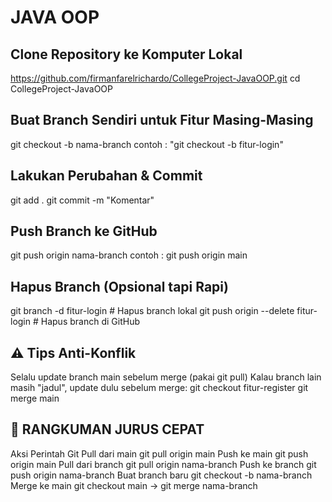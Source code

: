 # JAVA OOP

## Clone Repository ke Komputer Lokal
https://github.com/firmanfarelrichardo/CollegeProject-JavaOOP.git
cd CollegeProject-JavaOOP

## Buat Branch Sendiri untuk Fitur Masing-Masing
git checkout -b nama-branch
contoh : "git checkout -b fitur-login"

## Lakukan Perubahan & Commit
git add .
git commit -m "Komentar"

## Push Branch ke GitHub
git push origin nama-branch
contoh : git push origin main 

## Hapus Branch (Opsional tapi Rapi)
git branch -d fitur-login         # Hapus branch lokal
git push origin --delete fitur-login   # Hapus branch di GitHub

## ⚠️ Tips Anti-Konflik
Selalu update branch main sebelum merge (pakai git pull)
Kalau branch lain masih "jadul", update dulu sebelum merge:
git checkout fitur-register
git merge main


## 🎯 RANGKUMAN JURUS CEPAT
Aksi	               Perintah Git
Pull dari main	       git pull origin main
Push ke main	       git push origin main
Pull dari branch	   git pull origin nama-branch
Push ke branch	       git push origin nama-branch
Buat branch baru	   git checkout -b nama-branch
Merge ke main	       git checkout main → git merge nama-branch
